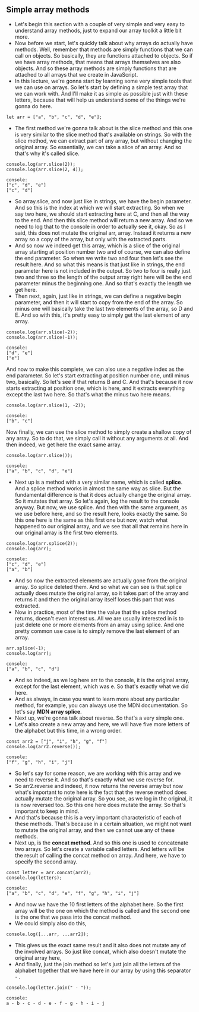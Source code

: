 ## Simple array methods

- Let's begin this section with a couple of very simple and very easy to understand array methods, just to expand our array toolkit a little bit more. 
- Now before we start, let's quickly talk about why arrays do actually have methods. Well, remember that methods are simply functions that we can call on objects. So basically, they are functions attached to objects. So if we have array methods, that means that arrays themselves are also objects. And so these array methods are simply functions that are attached to all arrays that we create in JavaScript. 
- In this lecture, we're gonna start by learning some very simple tools that we can use on arrays. So let's start by defining a simple test array that we can work with. And I'll make it as simple as possible just with these letters, because that will help us understand some of the things we're gonna do here.
```
let arr = ["a", "b", "c", "d", "e"];
```
- The first method we're gonna talk about is the slice method and this one is very similar to the slice method that's available on strings. So with the slice method, we can extract part of any array, but without changing the original array. So essentially, we can take a slice of an array. And so that's why it's called slice. 
```
console.log(arr.slice(2));
console.log(arr.slice(2, 4));

console:
["c", "d", "e"]
["c", "d"]
```
- So array.slice, and now just like in strings, we have the begin parameter. And so this is the index at which we will start extracting. So when we say two here, we should start extracting here at C, and then all the way to the end. And then this slice method will return a new array. And so we need to log that to the console in order to actually see it, okay. So as I said, this does not mutate the original arr, array. Instead it returns a new array so a copy of the array, but only with the extracted parts.
- And so now we indeed get this array, which is a slice of the original array starting at position number two and of course, we can also define the end parameter. So when we write two and four then let's see the result here. And so what this means is that just like in strings, the end parameter here is not included in the output. So two to four is really just two and three so the length of the output array right here will be the end parameter minus the beginning one. And so that's exactly the length we get here.
- Then next, again, just like in strings, we can define a negative begin parameter, and then it will start to copy from the end of the array. So minus one will basically take the last two elements of the array, so D and E. And so with this, it's pretty easy to simply get the last element of any array. 
```
console.log(arr.slice(-2));
console.log(arr.slice(-1));

console:
["d", "e"]
["e"]
```
 And now to make this complete, we can also use a negative index as the end parameter. So let's start extracting at position number one, until minus two, basically. So let's see if that returns B and C. And that's because it now starts extracting at position one, which is here, and it extracts everything except the last two here. So that's what the minus two here means. 
 ```
 console.log(arr.slice(1, -2));

 console:
 ["b", "c"]
 ```
 Now finally, we can use the slice method to simply create a shallow copy of any array. So to do that, we simply call it without any arguments at all. And then indeed, we get here the exact same array. 
 ```
 console.log(arr.slice());

 console:
 ["a", "b", "c", "d", "e"]
 ```
- Next up is a method with a very similar name, which is called **splice**. And a splice method works in almost the same way as slice. But the fundamental difference is that it does actually change the original array. So it mutates that array. So let's again, log the result to the console anyway. But now, we use splice. And then with the same argument, as we use before here, and so the result here, looks exactly the same. So this one here is the same as this first one but now, watch what happened to our original array, and we see that all that remains here in our original array is the first two elements.
```
console.log(arr.splice(2));
console.log(arr);

console:
["c", "d", "e"]
["a", "b"]
```
- And so now the extracted elements are actually gone from the original array. So splice deleted them. And so what we can see is that splice actually does mutate the original array, so it takes part of the array and returns it and then the original array itself loses this part that was extracted.
- Now in practice, most of the time the value that the splice method returns, doesn't even interest us. All we are usually interested in is to just delete one or more elements from an array using splice. And one pretty common use case is to simply remove the last element of an array. 
```
arr.splice(-1);
console.log(arr);

console:
["a", "b", "c", "d"]
```

-  And so indeed, as we log here arr to the console, it is the original array, except for the last element, which was e. So that's exactly what we did here. 
- And as always, in case you want to learn more about any particular method, for example, you can always use the MDN documentation. So let's say **MDN array splice**.
- Next up, we're gonna talk about reverse. So that's a very simple one.
- Let's also create a new array and here, we will have five more letters of the alphabet but this time, in a wrong order.
```
const arr2 = ["j", "i", "h", "g", "f"] 
console.log(arr2.reverse());

console:
["f", "g", "h", "i", "j"]
```
- So let's say for some reason, we are working with this array and we need to reverse it. And so that's exactly what we use reverse for.
- So arr2.reverse and indeed, it now returns the reverse array but now what's important to note here is the fact that the reverse method does actually mutate the original array. So you see, as we log in the original, it is now reversed too. So this one here does mutate the array. So that's important to keep in mind. 
- And that's because this is a very important characteristic of each of these methods. That's because in a certain situation, we might not want to mutate the original array, and then we cannot use any of these methods. 
- Next up, is the **concat method**. And so this one is used to concatenate two arrays. So let's create a variable called letters. And letters will be the result of calling the concat method on array. And here, we have to specify the second array.
```
const letter = arr.concat(arr2);
console.log(letters);

console:
["a", "b", "c", "d", "e", "f", "g", "h", "i", "j"]
```
- And now we have the 10 first letters of the alphabet here. So the first array will be the one on which the method is called and the second one is the one that we pass into the concat method.
- We could simply also do this, 
```
console.log([...arr, ...arr2]);
```
- This gives us the exact same result and it also does not mutate any of the involved arrays. So just like concat, which also doesn't mutate the original array here,  
- And finally, just the join method so let's just join all the letters of the alphabet together that we have here in our array by using this separator - .
```
console.log(letter.join(" - "));

console:
a - b - c - d - e - f - g - h - i - j
```
 